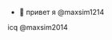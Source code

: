- 👋 привет я @maxsim1214

icq  @maxsim2014


<!---
maxsim1214/maxsim1214 is a ✨ special ✨ repository because its `README.md` (this file) appears on your GitHub profile.
You can click the Preview link to take a look at your changes.
--->
